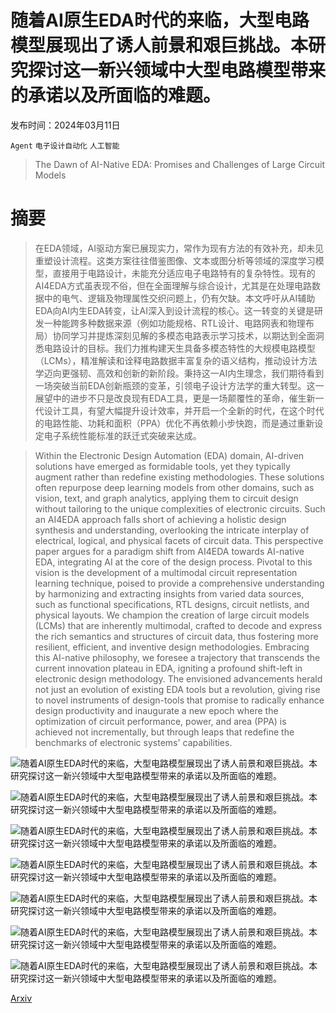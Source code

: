 # 随着AI原生EDA时代的来临，大型电路模型展现出了诱人前景和艰巨挑战。本研究探讨这一新兴领域中大型电路模型带来的承诺以及所面临的难题。

发布时间：2024年03月11日

`Agent` `电子设计自动化` `人工智能`

> The Dawn of AI-Native EDA: Promises and Challenges of Large Circuit Models

# 摘要

> 在EDA领域，AI驱动方案已展现实力，常作为现有方法的有效补充，却未见重塑设计流程。这类方案往往借鉴图像、文本或图分析等领域的深度学习模型，直接用于电路设计，未能充分适应电子电路特有的复杂特性。现有的AI4EDA方式虽表现不俗，但在全面理解与综合设计，尤其是在处理电路数据中的电气、逻辑及物理属性交织问题上，仍有欠缺。本文呼吁从AI辅助EDA向AI内生EDA转变，让AI深入到设计流程的核心。这一转变的关键是研发一种能跨多种数据来源（例如功能规格、RTL设计、电路网表和物理布局）协同学习并提炼深刻见解的多模态电路表示学习技术，以期达到全面洞悉电路设计的目标。我们力推构建天生具备多模态特性的大规模电路模型（LCMs），精准解读和诠释电路数据丰富复杂的语义结构，推动设计方法学迈向更强韧、高效和创新的新阶段。秉持这一AI内生理念，我们期待看到一场突破当前EDA创新瓶颈的变革，引领电子设计方法学的重大转型。这一展望中的进步不只是改良现有EDA工具，更是一场颠覆性的革命，催生新一代设计工具，有望大幅提升设计效率，并开启一个全新的时代，在这个时代的电路性能、功耗和面积（PPA）优化不再依赖小步快跑，而是通过重新设定电子系统性能标准的跃迁式突破来达成。

> Within the Electronic Design Automation (EDA) domain, AI-driven solutions have emerged as formidable tools, yet they typically augment rather than redefine existing methodologies. These solutions often repurpose deep learning models from other domains, such as vision, text, and graph analytics, applying them to circuit design without tailoring to the unique complexities of electronic circuits. Such an AI4EDA approach falls short of achieving a holistic design synthesis and understanding, overlooking the intricate interplay of electrical, logical, and physical facets of circuit data. This perspective paper argues for a paradigm shift from AI4EDA towards AI-native EDA, integrating AI at the core of the design process. Pivotal to this vision is the development of a multimodal circuit representation learning technique, poised to provide a comprehensive understanding by harmonizing and extracting insights from varied data sources, such as functional specifications, RTL designs, circuit netlists, and physical layouts.
  We champion the creation of large circuit models (LCMs) that are inherently multimodal, crafted to decode and express the rich semantics and structures of circuit data, thus fostering more resilient, efficient, and inventive design methodologies. Embracing this AI-native philosophy, we foresee a trajectory that transcends the current innovation plateau in EDA, igniting a profound shift-left in electronic design methodology. The envisioned advancements herald not just an evolution of existing EDA tools but a revolution, giving rise to novel instruments of design-tools that promise to radically enhance design productivity and inaugurate a new epoch where the optimization of circuit performance, power, and area (PPA) is achieved not incrementally, but through leaps that redefine the benchmarks of electronic systems' capabilities.

![随着AI原生EDA时代的来临，大型电路模型展现出了诱人前景和艰巨挑战。本研究探讨这一新兴领域中大型电路模型带来的承诺以及所面临的难题。](../../../paper_images/2403.07257/x2.png)

![随着AI原生EDA时代的来临，大型电路模型展现出了诱人前景和艰巨挑战。本研究探讨这一新兴领域中大型电路模型带来的承诺以及所面临的难题。](../../../paper_images/2403.07257/x3.png)

![随着AI原生EDA时代的来临，大型电路模型展现出了诱人前景和艰巨挑战。本研究探讨这一新兴领域中大型电路模型带来的承诺以及所面临的难题。](../../../paper_images/2403.07257/x4.png)

![随着AI原生EDA时代的来临，大型电路模型展现出了诱人前景和艰巨挑战。本研究探讨这一新兴领域中大型电路模型带来的承诺以及所面临的难题。](../../../paper_images/2403.07257/DSE_framework.png)

![随着AI原生EDA时代的来临，大型电路模型展现出了诱人前景和艰巨挑战。本研究探讨这一新兴领域中大型电路模型带来的承诺以及所面临的难题。](../../../paper_images/2403.07257/x5.png)

![随着AI原生EDA时代的来临，大型电路模型展现出了诱人前景和艰巨挑战。本研究探讨这一新兴领域中大型电路模型带来的承诺以及所面临的难题。](../../../paper_images/2403.07257/x6.png)

![随着AI原生EDA时代的来临，大型电路模型展现出了诱人前景和艰巨挑战。本研究探讨这一新兴领域中大型电路模型带来的承诺以及所面临的难题。](../../../paper_images/2403.07257/x7.png)

[Arxiv](https://arxiv.org/abs/2403.07257)